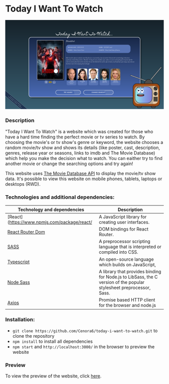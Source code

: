 # Today I Want To Watch

![](src/assets/preview/preview.png)

### Description
"Today I Want To Watch" is a website which was created for those who have a hard time finding the perfect movie or tv series to watch. By choosing the movie's or tv show's genre or keyword, the website chooses a random movie/tv show and shows its details (like poster, cast, description, genres, release year or seasons, links to imdb and The Movie Database) which help you make the decision what to watch. You can eaither try to find another movie or change the searching options and try again!

This website uses [The Movie Database API](https://developers.themoviedb.org/) to display the movie/tv show data. It's possible to view this website on mobile phones, tablets, laptops or desktops (RWD).

 
### Technologies and additional dependencies:

| Technology and dependencies | Description |
| --- | --- |
| [React](https://www.npmjs.com/package/react/ | A JavaScript library for creating user interfaces. |
| [React Router Dom](https://www.npmjs.com/package/react-router-dom/) | DOM bindings for React Router. |
| [SASS](https://www.npmjs.com/package/sass/) | A preprocessor scripting language that is interpreted or compiled into CSS.  |
| [Typescript](https://www.npmjs.com/package/typescript/) | An open-source language which builds on JavaScript, |
| [Node Sass](https://www.npmjs.com/package/node-sass/) | A library that provides binding for Node.js to LibSass, the C version of the popular stylesheet preprocessor, Sass. |
| [Axios](https://www.npmjs.com/package/axios/) | Promise based HTTP client for the browser and node.js |

### Installation:

-  ```git clone https://github.com/Cenora6/today-i-want-to-watch.git``` to clone the repository
- ```npm install``` to install all dependencies
- ```npm start``` and ```http://localhost:3000/``` in the browser to preview the website

### Preview
To view the preview of the website, click [here](https://cenora6.github.io/today-i-want-to-watch/).
